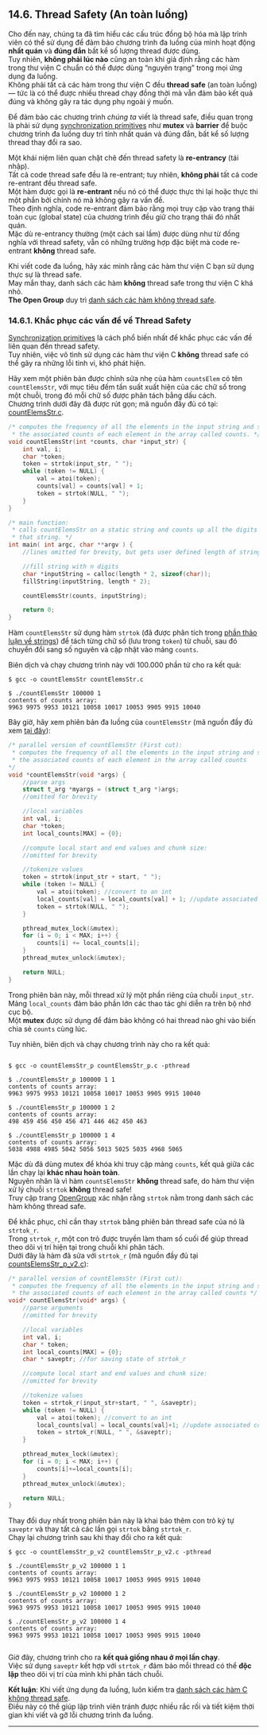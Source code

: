 
## 14.6. Thread Safety (An toàn luồng)

Cho đến nay, chúng ta đã tìm hiểu các cấu trúc đồng bộ hóa mà lập trình viên có thể sử dụng để đảm bảo chương trình đa luồng của mình hoạt động **nhất quán** và **đúng đắn** bất kể số lượng thread được dùng.  
Tuy nhiên, **không phải lúc nào** cũng an toàn khi giả định rằng các hàm trong thư viện C chuẩn có thể được dùng “nguyên trạng” trong mọi ứng dụng đa luồng.  
Không phải tất cả các hàm trong thư viện C đều **thread safe** (an toàn luồng) — tức là có thể được nhiều thread chạy đồng thời mà vẫn đảm bảo kết quả đúng và không gây ra tác dụng phụ ngoài ý muốn.  

Để đảm bảo các chương trình *chúng ta* viết là thread safe, điều quan trọng là phải sử dụng [synchronization primitives](synchronization.html#_synchronizing_threads) như **mutex** và **barrier** để buộc chương trình đa luồng duy trì tính nhất quán và đúng đắn, bất kể số lượng thread thay đổi ra sao.

Một khái niệm liên quan chặt chẽ đến thread safety là **re-entrancy** (tái nhập).  
Tất cả code thread safe đều là re-entrant; tuy nhiên, **không phải** tất cả code re-entrant đều thread safe.  
Một hàm được gọi là **re-entrant** nếu nó có thể được thực thi lại hoặc thực thi một phần bởi chính nó mà không gây ra vấn đề.  
Theo định nghĩa, code re-entrant đảm bảo rằng mọi truy cập vào trạng thái toàn cục (global state) của chương trình đều giữ cho trạng thái đó nhất quán.  
Mặc dù re-entrancy thường (một cách sai lầm) được dùng như từ đồng nghĩa với thread safety, vẫn có những trường hợp đặc biệt mà code re-entrant **không** thread safe.

Khi viết code đa luồng, hãy xác minh rằng các hàm thư viện C bạn sử dụng thực sự là thread safe.  
May mắn thay, danh sách các hàm **không** thread safe trong thư viện C khá nhỏ.  
**The Open Group** duy trì [danh sách các hàm không thread safe](http://pubs.opengroup.org/onlinepubs/009695399/functions/xsh_chap02_09.html).

### 14.6.1. Khắc phục các vấn đề về Thread Safety

[Synchronization primitives](synchronization.html#_synchronizing_threads) là cách phổ biến nhất để khắc phục các vấn đề liên quan đến thread safety.  
Tuy nhiên, việc vô tình sử dụng các hàm thư viện C **không** thread safe có thể gây ra những lỗi tinh vi, khó phát hiện.

Hãy xem một phiên bản được chỉnh sửa nhẹ của hàm `countsElem` có tên `countElemsStr`, với mục tiêu đếm tần suất xuất hiện của các chữ số trong một chuỗi, trong đó mỗi chữ số được phân tách bằng dấu cách.  
Chương trình dưới đây đã được rút gọn; mã nguồn đầy đủ có tại: [countElemsStr.c](_attachments/countElemsStr.c).


```c
/* computes the frequency of all the elements in the input string and stores
 * the associated counts of each element in the array called counts. */
void countElemsStr(int *counts, char *input_str) {
    int val, i;
    char *token;
    token = strtok(input_str, " ");
    while (token != NULL) {
        val = atoi(token);
        counts[val] = counts[val] + 1;
        token = strtok(NULL, " ");
    }
}

/* main function:
 * calls countElemsStr on a static string and counts up all the digits in
 * that string. */
int main( int argc, char **argv ) {
    //lines omitted for brevity, but gets user defined length of string

    //fill string with n digits
    char *inputString = calloc(length * 2, sizeof(char));
    fillString(inputString, length * 2);

    countElemsStr(counts, inputString);

    return 0;
}
```

Hàm `countElemsStr` sử dụng hàm `strtok` (đã được phân tích trong [phần thảo luận về strings](../C2-C_depth/strings.html#_strtok_strtok_r)) để tách từng chữ số (lưu trong `token`) từ chuỗi, sau đó chuyển đổi sang số nguyên và cập nhật vào mảng `counts`.

Biên dịch và chạy chương trình này với 100.000 phần tử cho ra kết quả:


```
$ gcc -o countElemsStr countElemsStr.c

$ ./countElemsStr 100000 1
contents of counts array:
9963 9975 9953 10121 10058 10017 10053 9905 9915 10040

```
Bây giờ, hãy xem phiên bản đa luồng của `countElemsStr` (mã nguồn đầy đủ xem [tại đây](_attachments/countElemsStr_p.c)):

```c
/* parallel version of countElemsStr (First cut):
 * computes the frequency of all the elements in the input string and stores
 * the associated counts of each element in the array called counts
*/
void *countElemsStr(void *args) {
    //parse args
    struct t_arg *myargs = (struct t_arg *)args;
    //omitted for brevity

    //local variables
    int val, i;
    char *token;
    int local_counts[MAX] = {0};

    //compute local start and end values and chunk size:
    //omitted for brevity

    //tokenize values
    token = strtok(input_str + start, " ");
    while (token != NULL) {
        val = atoi(token); //convert to an int
        local_counts[val] = local_counts[val] + 1; //update associated counts
        token = strtok(NULL, " ");
    }

    pthread_mutex_lock(&mutex);
    for (i = 0; i < MAX; i++) {
        counts[i] += local_counts[i];
    }
    pthread_mutex_unlock(&mutex);

    return NULL;
}
```

Trong phiên bản này, mỗi thread xử lý một phần riêng của chuỗi `input_str`.  
Mảng `local_counts` đảm bảo phần lớn các thao tác ghi diễn ra trên bộ nhớ cục bộ.  
Một **mutex** được sử dụng để đảm bảo không có hai thread nào ghi vào biến chia sẻ `counts` cùng lúc.

Tuy nhiên, biên dịch và chạy chương trình này cho ra kết quả:

```

$ gcc -o countElemsStr_p countElemsStr_p.c -pthread

$ ./countElemsStr_p 100000 1 1
contents of counts array:
9963 9975 9953 10121 10058 10017 10053 9905 9915 10040

$ ./countElemsStr_p 100000 1 2
contents of counts array:
498 459 456 450 456 471 446 462 450 463

$ ./countElemsStr_p 100000 1 4
contents of counts array:
5038 4988 4985 5042 5056 5013 5025 5035 4968 5065

```

Mặc dù đã dùng mutex để khóa khi truy cập mảng `counts`, kết quả giữa các lần chạy lại **khác nhau hoàn toàn**.  
Nguyên nhân là vì hàm `countsElemsStr` **không** thread safe, do hàm thư viện xử lý chuỗi `strtok` **không** thread safe!  
Truy cập trang [OpenGroup](http://pubs.opengroup.org/onlinepubs/009695399/functions/xsh_chap02_09.html) xác nhận rằng `strtok` nằm trong danh sách các hàm không thread safe.

Để khắc phục, chỉ cần thay `strtok` bằng phiên bản thread safe của nó là `strtok_r`.  
Trong `strtok_r`, một con trỏ được truyền làm tham số cuối để giúp thread theo dõi vị trí hiện tại trong chuỗi khi phân tách.  
Dưới đây là hàm đã sửa với `strtok_r` (mã nguồn đầy đủ tại [countsElemsStr_p_v2.c](_attachments/countElemsStr_p_v2.c)):



```c
/* parallel version of countElemsStr (First cut):
 * computes the frequency of all the elements in the input string and stores
 * the associated counts of each element in the array called counts */
void* countElemsStr(void* args) {
    //parse arguments
    //omitted for brevity

    //local variables
    int val, i;
    char * token;
    int local_counts[MAX] = {0};
    char * saveptr; //for saving state of strtok_r

    //compute local start and end values and chunk size:
    //omitted for brevity

    //tokenize values
    token = strtok_r(input_str+start, " ", &saveptr);
    while (token != NULL) {
        val = atoi(token); //convert to an int
        local_counts[val] = local_counts[val]+1; //update associated counts
        token = strtok_r(NULL, " ", &saveptr);
    }

    pthread_mutex_lock(&mutex);
    for (i = 0; i < MAX; i++) {
        counts[i]+=local_counts[i];
    }
    pthread_mutex_unlock(&mutex);

    return NULL;
}
```


Thay đổi duy nhất trong phiên bản này là khai báo thêm con trỏ ký tự `saveptr` và thay tất cả các lần gọi `strtok` bằng `strtok_r`.  
Chạy lại chương trình sau khi thay đổi cho ra kết quả:


```
$ gcc -o countElemsStr_p_v2 countElemsStr_p_v2.c -pthread

$ ./countElemsStr_p_v2 100000 1 1
contents of counts array:
9963 9975 9953 10121 10058 10017 10053 9905 9915 10040

$ ./countElemsStr_p_v2 100000 1 2
contents of counts array:
9963 9975 9953 10121 10058 10017 10053 9905 9915 10040

$ ./countElemsStr_p_v2 100000 1 4
contents of counts array:
9963 9975 9953 10121 10058 10017 10053 9905 9915 10040


```

Giờ đây, chương trình cho ra **kết quả giống nhau ở mọi lần chạy**.  
Việc sử dụng `saveptr` kết hợp với `strtok_r` đảm bảo mỗi thread có thể **độc lập** theo dõi vị trí của mình khi phân tách chuỗi.

**Kết luận**: Khi viết ứng dụng đa luồng, luôn kiểm tra [danh sách các hàm C không thread safe](http://pubs.opengroup.org/onlinepubs/009695399/functions/xsh_chap02_09.html).  
Điều này có thể giúp lập trình viên tránh được nhiều rắc rối và tiết kiệm thời gian khi viết và gỡ lỗi chương trình đa luồng.

--- 
